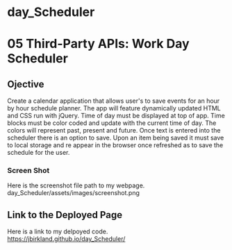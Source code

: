 # day_Scheduler
# 05 Third-Party APIs: Work Day Scheduler

## Ojective
Create a calendar application that allows user's to save events for an hour by hour schedule planner. The app will feature dynamically updated HTML and CSS run with jQuery. Time of day must be displayed at top of app. Time blocks must be color coded and update with the current time of day. The colors will represent past, present and future. Once text is entered into the scheduler there is an option to save. Upon an item being saved it must save to local storage and re appear in the browser once refreshed as to save the schedule for the user.


### Screen Shot
Here is the screenshot file path to my webpage. 
day_Scheduler/assets/images/screenshot.png




## Link to the Deployed Page

Here is a link to my delpoyed code. https://jbirkland.github.io/day_Scheduler/




